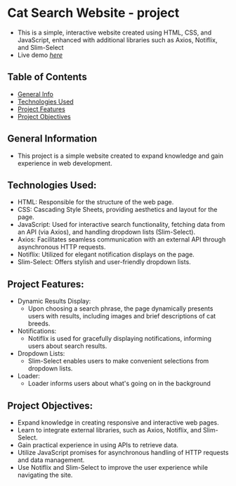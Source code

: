 # Cat Search Website - project
 -  This is a simple, interactive website created using HTML, CSS, and JavaScript, enhanced with additional libraries such as Axios, Notiflix, and Slim-Select
 - Live demo [_here_](https://pawelwiteckiwawrzyniak.github.io/cat-search-website-project/)
   
## Table of Contents
- [General Info](#general-information)
- [Technologies Used](#technologies-used)
- [Project Features](#project-features)
- [Project Objectives](#project-objectives)

## General Information
- This project is a simple website created to expand knowledge and gain experience in web development.
  
## Technologies Used:
- HTML: Responsible for the structure of the web page.
- CSS: Cascading Style Sheets, providing aesthetics and layout for the page.
- JavaScript: Used for interactive search functionality, fetching data from an API (via Axios), and handling dropdown lists (Slim-Select).
- Axios: Facilitates seamless communication with an external API through asynchronous HTTP requests.
- Notiflix: Utilized for elegant notification displays on the page.
- Slim-Select: Offers stylish and user-friendly dropdown lists.

## Project Features:
- Dynamic Results Display:
  - Upon choosing a search phrase, the page dynamically presents users with results, including images and brief descriptions of cat breeds.
- Notifications:
  - Notiflix is used for gracefully displaying notifications, informing users about search results.
- Dropdown Lists:
  - Slim-Select enables users to make convenient selections from dropdown lists.
- Loader:
  - Loader informs users about what's going on in the background 
  
## Project Objectives:
- Expand knowledge in creating responsive and interactive web pages.
- Learn to integrate external libraries, such as Axios, Notiflix, and Slim-Select.
- Gain practical experience in using APIs to retrieve data.
- Utilize JavaScript promises for asynchronous handling of HTTP requests and data management.
- Use Notiflix and Slim-Select to improve the user experience while navigating the site.
